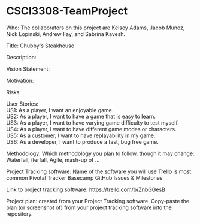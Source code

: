 # CSCI3308-TeamProject

Who: The collaborators on this project are Kelsey Adams, Jacob Munoz, Nick Lopinski, Andrew Fay, and Sabrina Kavesh.


Title: Chubby's Steakhouse


Description:


Vision Statement:


Motivation:


Risks:

User Stories:   
  US1: As a player, I want an enjoyable game.   
  US2: As a player, I want to have a game that is easy to learn.    
  US3: As a player, I want to have varying game difficulty to test myself.  
  US4: As a player, I want to have different game modes or characters.  
  US5: As a customer, I want to have replayability in my game.  
  US6: As a developer, I want to produce a fast, bug free game. 



Methodology: Which methodology you plan to follow, though it may change: Waterfall, iterfall, Agile, mash-up of … 

Project Tracking software: Name of the software you will use Trello is most common Pivotal Tracker Basecamp GitHub Issues & Milestones

Link to project tracking software: https://trello.com/b/ZnbGGesB

Project plan: created from your Project Tracking software. Copy-paste the plan (or screenshot of) from your project tracking software into the repository.

